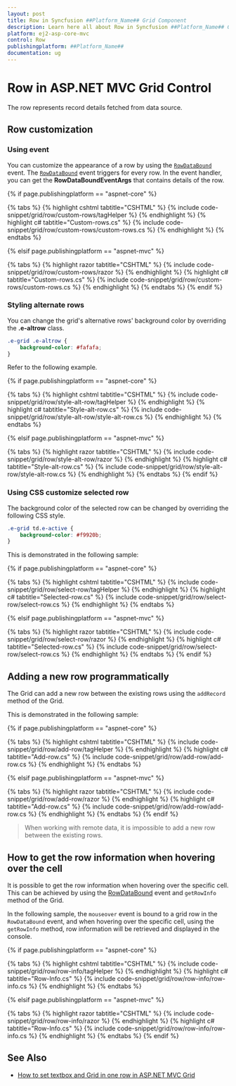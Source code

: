 ```yaml
---
layout: post
title: Row in Syncfusion ##Platform_Name## Grid Component
description: Learn here all about Row in Syncfusion ##Platform_Name## Grid component of Syncfusion Essential JS 2 and more.
platform: ej2-asp-core-mvc
control: Row
publishingplatform: ##Platform_Name##
documentation: ug
---
```


# Row in ASP.NET MVC Grid Control

The row represents record details fetched from data source.

## Row customization

### Using event

You can customize the appearance of a row by using the [`RowDataBound`](https://help.syncfusion.com/cr/aspnetcore-js2/Syncfusion.EJ2.Grids.Grid.html#Syncfusion_EJ2_Grids_Grid_RowDataBound) event. The [`RowDataBound`](https://help.syncfusion.com/cr/aspnetcore-js2/Syncfusion.EJ2.Grids.Grid.html#Syncfusion_EJ2_Grids_Grid_RowDataBound) event triggers for every row. In the event handler, you can get the **RowDataBoundEventArgs** that contains details of the row.

{% if page.publishingplatform == "aspnet-core" %}

{% tabs %}
{% highlight cshtml tabtitle="CSHTML" %}
{% include code-snippet/grid/row/custom-rows/tagHelper %}
{% endhighlight %}
{% highlight c# tabtitle="Custom-rows.cs" %}
{% include code-snippet/grid/row/custom-rows/custom-rows.cs %}
{% endhighlight %}
{% endtabs %}

{% elsif page.publishingplatform == "aspnet-mvc" %}

{% tabs %}
{% highlight razor tabtitle="CSHTML" %}
{% include code-snippet/grid/row/custom-rows/razor %}
{% endhighlight %}
{% highlight c# tabtitle="Custom-rows.cs" %}
{% include code-snippet/grid/row/custom-rows/custom-rows.cs %}
{% endhighlight %}
{% endtabs %}
{% endif %}



### Styling alternate rows

You can change the grid's alternative rows' background color by overriding the **.e-altrow** class.

```css
.e-grid .e-altrow {
    background-color: #fafafa;
}
```

Refer to the following example.

{% if page.publishingplatform == "aspnet-core" %}

{% tabs %}
{% highlight cshtml tabtitle="CSHTML" %}
{% include code-snippet/grid/row/style-alt-row/tagHelper %}
{% endhighlight %}
{% highlight c# tabtitle="Style-alt-row.cs" %}
{% include code-snippet/grid/row/style-alt-row/style-alt-row.cs %}
{% endhighlight %}
{% endtabs %}

{% elsif page.publishingplatform == "aspnet-mvc" %}

{% tabs %}
{% highlight razor tabtitle="CSHTML" %}
{% include code-snippet/grid/row/style-alt-row/razor %}
{% endhighlight %}
{% highlight c# tabtitle="Style-alt-row.cs" %}
{% include code-snippet/grid/row/style-alt-row/style-alt-row.cs %}
{% endhighlight %}
{% endtabs %}
{% endif %}

### Using CSS customize selected row

The background color of the selected row can be changed by overriding the following CSS style.

```css
.e-grid td.e-active {
    background-color: #f9920b;
}
```

This is demonstrated in the following sample:

{% if page.publishingplatform == "aspnet-core" %}

{% tabs %}
{% highlight cshtml tabtitle="CSHTML" %}
{% include code-snippet/grid/row/select-row/tagHelper %}
{% endhighlight %}
{% highlight c# tabtitle="Selected-row.cs" %}
{% include code-snippet/grid/row/select-row/select-row.cs %}
{% endhighlight %}
{% endtabs %}

{% elsif page.publishingplatform == "aspnet-mvc" %}

{% tabs %}
{% highlight razor tabtitle="CSHTML" %}
{% include code-snippet/grid/row/select-row/razor %}
{% endhighlight %}
{% highlight c# tabtitle="Selected-row.cs" %}
{% include code-snippet/grid/row/select-row/select-row.cs %}
{% endhighlight %}
{% endtabs %}
{% endif %}


## Adding a new row programmatically

The Grid can add a new row between the existing rows using the `addRecord` method of the Grid.

This is demonstrated in the following sample:

{% if page.publishingplatform == "aspnet-core" %}

{% tabs %}
{% highlight cshtml tabtitle="CSHTML" %}
{% include code-snippet/grid/row/add-row/tagHelper %}
{% endhighlight %}
{% highlight c# tabtitle="Add-row.cs" %}
{% include code-snippet/grid/row/add-row/add-row.cs %}
{% endhighlight %}
{% endtabs %}

{% elsif page.publishingplatform == "aspnet-mvc" %}

{% tabs %}
{% highlight razor tabtitle="CSHTML" %}
{% include code-snippet/grid/row/add-row/razor %}
{% endhighlight %}
{% highlight c# tabtitle="Add-row.cs" %}
{% include code-snippet/grid/row/add-row/add-row.cs %}
{% endhighlight %}
{% endtabs %}
{% endif %}


> When working with remote data, it is impossible to add a new row between the existing rows.

## How to get the row information when hovering over the cell

It is possible to get the row information when hovering over the specific cell. This can be achieved by using the [RowDataBound](https://help.syncfusion.com/cr/aspnetmvc-js2/Syncfusion.EJ2.Grids.Grid.html#Syncfusion_EJ2_Grids_Grid_RowDataBound) event and `getRowInfo` method of the Grid.

In the following sample, the `mouseover` event is bound to a grid row in the `RowDataBound` event, and when hovering over the specific cell, using the `getRowInfo` method, row information will be retrieved and displayed in the console.

{% if page.publishingplatform == "aspnet-core" %}

{% tabs %}
{% highlight cshtml tabtitle="CSHTML" %}
{% include code-snippet/grid/row/row-info/tagHelper %}
{% endhighlight %}
{% highlight c# tabtitle="Row-Info.cs" %}
{% include code-snippet/grid/row/row-info/row-info.cs %}
{% endhighlight %}
{% endtabs %}

{% elsif page.publishingplatform == "aspnet-mvc" %}

{% tabs %}
{% highlight razor tabtitle="CSHTML" %}
{% include code-snippet/grid/row/row-info/razor %}
{% endhighlight %}
{% highlight c# tabtitle="Row-Info.cs" %}
{% include code-snippet/grid/row/row-info/row-info.cs %}
{% endhighlight %}
{% endtabs %}
{% endif %}


## See Also

* [How to set textbox and Grid in one row in ASP.NET MVC Grid](https://www.syncfusion.com/forums/164975/how-to-set-textbox-and-grid-in-one-row-in-asp-net-mvc-grid)